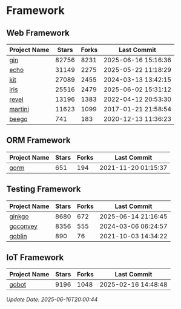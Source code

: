 # Framework

## Web Framework
| Project Name | Stars | Forks | Last Commit |
| ------------ | ----- | ----- | ----------- |
| [gin](https://github.com/gin-gonic/gin) | 82756 | 8231 | 2025-06-16 15:16:36 |
| [echo](https://github.com/labstack/echo) | 31149 | 2275 | 2025-05-22 11:18:29 |
| [kit](https://github.com/go-kit/kit) | 27089 | 2455 | 2024-03-13 13:42:15 |
| [iris](https://github.com/kataras/iris) | 25516 | 2479 | 2025-06-02 15:31:12 |
| [revel](https://github.com/revel/revel) | 13196 | 1383 | 2022-04-12 20:53:30 |
| [martini](https://github.com/go-martini/martini) | 11623 | 1099 | 2017-01-21 21:58:54 |
| [beego](https://github.com/astaxie/beego) | 741 | 183 | 2020-12-13 11:36:23 |

## ORM Framework
| Project Name | Stars | Forks | Last Commit |
| ------------ | ----- | ----- | ----------- |
| [gorm](https://github.com/jinzhu/gorm) | 651 | 194 | 2021-11-20 01:15:37 |

## Testing Framework
| Project Name | Stars | Forks | Last Commit |
| ------------ | ----- | ----- | ----------- |
| [ginkgo](https://github.com/onsi/ginkgo) | 8680 | 672 | 2025-06-14 21:16:45 |
| [goconvey](https://github.com/smartystreets/goconvey) | 8356 | 555 | 2024-03-06 06:24:57 |
| [goblin](https://github.com/franela/goblin) | 890 | 76 | 2021-10-03 14:34:22 |

## IoT Framework
| Project Name | Stars | Forks | Last Commit |
| ------------ | ----- | ----- | ----------- |
| [gobot](https://github.com/hybridgroup/gobot) | 9196 | 1048 | 2025-02-16 14:48:48 |

*Update Date: 2025-06-16T20:00:44*